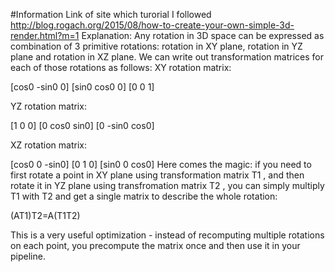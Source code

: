 #Information
Link of site which turorial I followed 
http://blog.rogach.org/2015/08/how-to-create-your-own-simple-3d-render.html?m=1
Explanation:
Any rotation in 3D space can be expressed as combination of 3 primitive rotations: rotation in XY plane, rotation in YZ plane and rotation in XZ plane. We can write out transformation matrices for each of those rotations as follows:
XY rotation matrix:

[cos0 -sin0 0]
[sin0  cos0 0]
[0     0    1]
 
YZ rotation matrix:

[1    0     0]
[0  cos0 sin0]
[0 -sin0 cos0]
 
XZ rotation matrix:

[cos0 0 -sin0]
[0    1     0]
[sin0 0  cos0]
Here comes the magic: if you need to first rotate a point in XY plane using transformation matrix  T1 , and then rotate it in YZ plane using transfromation matrix  T2 , you can simply multiply  T1  with  T2  and get a single matrix to describe the whole rotation:

(AT1)T2=A(T1T2)
 
This is a very useful optimization - instead of recomputing multiple rotations on each point, you precompute the matrix once and then use it in your pipeline.
